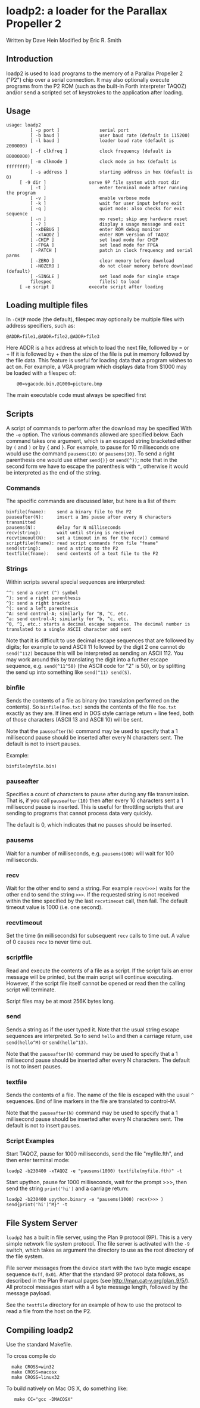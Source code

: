 # loadp2: a loader for the Parallax Propeller 2

Written by Dave Hein
Modified by Eric R. Smith

## Introduction

loadp2 is used to load programs to the memory of a Parallax Propeller 2 ("P2") chip over a serial connection. It may also optionally execute programs from the P2 ROM (such as the built-in Forth interpreter TAQOZ) and/or send a scripted set of keystrokes to the application after loading.

## Usage

```
usage: loadp2
         [ -p port ]               serial port
         [ -b baud ]               user baud rate (default is 115200)
         [ -l baud ]               loader baud rate (default is 2000000)
         [ -f clkfreq ]            clock frequency (default is 80000000)
         [ -m clkmode ]            clock mode in hex (default is ffffffff)
         [ -s address ]            starting address in hex (default is 0)
	 [ -9 dir ]                serve 9P file system with root dir
         [ -t ]                    enter terminal mode after running the program
         [ -v ]                    enable verbose mode
         [ -k ]                    wait for user input before exit
         [ -q ]                    quiet mode: also checks for exit sequence
         [ -n ]                    no reset; skip any hardware reset
         [ -? ]                    display a usage message and exit
         [ -xDEBUG ]               enter ROM debug monitor
         [ -xTAQOZ ]               enter ROM version of TAQOZ
         [ -CHIP ]                 set load mode for CHIP
         [ -FPGA ]                 set load mode for FPGA
         [ -PATCH ]                patch in clock frequency and serial parms
         [ -ZERO ]                 clear memory before download
         [ -NOZERO ]               do not clear memory before download (default)
         [ -SINGLE ]               set load mode for single stage
         filespec                  file(s) to load
	 [ -e script ]             execute script after loading
```

## Loading multiple files

In `-CHIP` mode (the default), filespec may optionally be multiple files with address specifiers, such as:
```
@ADDR=file1,@ADDR=file2,@ADDR+file3
```
Here ADDR is a hex address at which to load the next file, followed by = or +
If it is followed by + then the size of the file is put in memory followed by
the file data. This feature is useful for loading data that a program wishes
to act on. For example, a VGA program which displays data from $1000 may be
loaded with a filespec of:
```
    @0=vgacode.bin,@1000=picture.bmp
```
The main executable code must always be specified first

## Scripts

A script of commands to perform after the download may be specified With the `-e` option. The various commands allowed are specified below. Each command takes one argument, which is an escaped string bracketed either by `(` and `)` or by `{` and `}`. For example, to pause for 10 milliseconds one would use the command `pausems(10)` or `pausems{10}`. To send a right parenthesis one would use either `send{)}` or `send(^))`; note that in the second form we have to escape the parenthesis with `^`, otherwise it would be interpreted as the end of the string.

### Commands

The specific commands are discussed later, but here is a list of them:
```
binfile(fname):    send a binary file to the P2
pauseafter(N):     insert a 1ms pause after every N characters transmitted
pausems(N):        delay for N milliseconds
recv(string):      wait until string is received
recvtimeout(N):    set a timeout in ms for the recv() command
scriptfile(fname): read script commands from file "fname"
send(string):      send a string to the P2
textfile(fname):   send contents of a text file to the P2
```

### Strings

Within scripts several special sequences are interpreted:
```
^^: send a caret (^) symbol
^): send a right parenthesis
^}: send a right bracket
^(: send a left parenthesis
^A: send control-A; similarly for ^B, ^C, etc.
^a: send control-A; similarly for ^b, ^c, etc.
^0, ^1, etc.: starts a decimal escape sequence. The decimal number is translated to a single ASCII character and sent
```
Note that it is difficult to use decimal escape sequences that are followed by digits; for example to send ASCII 11 followed by the digit 2 one cannot do `send(^112)` because this will be interpreted as sending an ASCII 112. You may work around this by translating the digit into a further escape sequence, e.g. `send(^11^50)` (the ASCII code for "2" is 50), or by splitting the send up into something like `send(^11) send(S)`.

### binfile

Sends the contents of a file as binary (no translation performed on the contents). So `binfile(foo.txt)` sends the contents of the file `foo.txt` exactly as they are. If lines end in DOS style carriage return + line feed, both of those characters (ASCII 13 and ASCII 10) will be sent.

Note that the `pauseafter(N)` command may be used to specify that a 1 millisecond pause should be inserted after every N characters sent. The default is not to insert pauses.

Example:
```
binfile(myfile.bin)
```

### pauseafter

Specifies a count of characters to pause after during any file transmission. That is, if you call `pauseafter(10)` then after every 10 characters sent a 1 millisecond pause is inserted. This is useful for throttling scripts that are sending to programs that cannot process data very quickly.

The default is 0, which indicates that no pauses should be inserted.

### pausems

Wait for a number of milliseconds, e.g. `pausems(100)` will wait for 100 milliseconds.

### recv

Wait for the other end to send a string. For example `recv(>>>)` waits for the other end to send the string `>>>`. If the requested string is not received within the time specified by the last `recvtimeout` call, then fail. The default timeout value is 1000 (i.e. one second).

### recvtimeout

Set the time (in milliseconds) for subsequent `recv` calls to time out. A value of 0 causes `recv` to never time out.

### scriptfile

Read and execute the contents of a file as a script. If the script fails an error message will be printed, but the main script will continue executing. However, if the script file itself cannot be opened or read then the calling script will terminate.

Script files may be at most 256K bytes long.

### send

Sends a string as if the user typed it. Note that the usual string escape sequences are interpreted. So to send `hello` and then a carriage return, use `send(hello^M)` or `send(hello^13)`.

Note that the `pauseafter(N)` command may be used to specify that a 1 millisecond pause should be inserted after every N characters. The default is not to insert pauses.

### textfile

Sends the contents of a file. The name of the file is escaped with the usual `^` sequences. End of line markers in the file are translated to control-M.

Note that the `pauseafter(N)` command may be used to specify that a 1 millisecond pause should be inserted after every N characters sent. The default is not to insert pauses.

### Script Examples

Start TAQOZ, pause for 1000 milliseconds, send the file "myfile.fth", and then enter terminal mode:
```
loadp2 -b230400 -xTAQOZ -e "pausems(1000) textfile(myfile.fth)" -t
```

Start upython, pause for 1000 milliseconds, wait for the prompt >>>, then send the string `print('hi')` and a carriage return:
```
loadp2 -b230400 upython.binary -e "pausems(1000) recv(>>> ) send{print('hi')^M}" -t
```

## File System Server

`loadp2` has a built in file server, using the Plan 9 protocol (9P). This is a very simple network file system protocol. The file server is activated with the `-9` switch, which takes as argument the directory to use as the root directory of the file system.

File server messages from the device start with the two byte magic escape sequence `0xff`, `0x01`. After that the standard 9P protocol data follows, as described in the Plan 9 manual pages (see http://man.cat-v.org/plan_9/5/). All protocol messages start with a 4 byte message length, followed by the message payload.

See the `testfile` directory for an example of how to use the protocol to read a file from the host on the P2.

## Compiling loadp2

Use the standard Makefile.

To cross compile do
```
  make CROSS=win32
  make CROSS=macosx
  make CROSS=linux32
```

To build natively on Mac OS X, do something like:
```
   make CC="gcc -DMACOSX"
```
